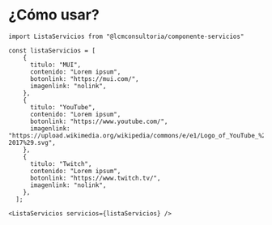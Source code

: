 # ¿Cómo usar?
```import ListaServicios from "@lcmconsultoria/componente-servicios"```

```
const listaServicios = [
    {
      titulo: "MUI",
      contenido: "Lorem ipsum",
      botonlink: "https://mui.com/",
      imagenlink: "nolink",
    },
    {
      titulo: "YouTube",
      contenido: "Lorem ipsum",
      botonlink: "https://www.youtube.com/",
      imagenlink: "https://upload.wikimedia.org/wikipedia/commons/e/e1/Logo_of_YouTube_%282015-2017%29.svg",
    },
    {
      titulo: "Twitch",
      contenido: "Lorem ipsum",
      botonlink: "https://www.twitch.tv/",
      imagenlink: "nolink",
    },
  ];
```

```<ListaServicios servicios={listaServicios} />```

